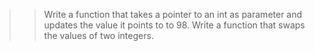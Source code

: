>>Write a function that takes a pointer to an int as parameter
and updates the value it points to to 98.
>>Write a function that swaps the values of two integers.
